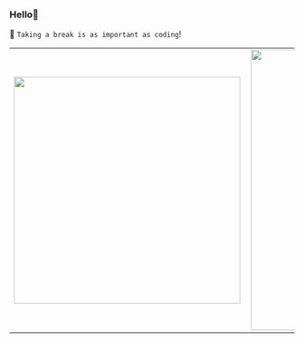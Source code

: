 ### Hello👋

<!--
**Ericgacoki/Ericgacoki** is a ✨ _special_ ✨ repository because its `README.md` (this file) appears on your GitHub profile.

Here are some ideas to get you started:

- 🔭 I’m currently working on ...
- 🌱 I’m currently learning ...
- 👯 I’m looking to collaborate on ...
- 🤔 I’m looking for help with ...
- 💬 Ask me about ...
- 📫 How to reach me: ...
- 😄 Pronouns: ...
- ⚡ Fun fact: ...
 -->

🔭 `Taking a break is as important as coding`!

<center>
<table>
  <tr>
      <td><img width="400px" align="left" src="https://github-readme-stats.vercel.app/api/top-langs/?username=Ericgacoki&hide=html&layout=compact&theme=dark" /></td>
      <td><img width="495px" align="left" src="https://github-readme-stats.vercel.app/api?username=Ericgacoki&theme=dark"/></td>
  </tr>   
</table>
</center>
